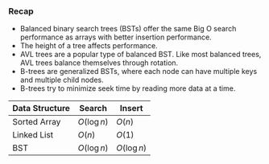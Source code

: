 ### Recap

- Balanced binary search trees (BSTs) offer the same Big O search performance as arrays with better insertion performance.
- The height of a tree affects performance.
- AVL trees are a popular type of balanced BST. Like most balanced trees, AVL trees balance themselves through rotation.
- B-trees are generalized BSTs, where each node can have multiple keys and multiple child nodes.
- B-trees try to minimize seek time by reading more data at a time.

| Data Structure | Search | Insert |
|----------------|--------|--------|
|Sorted Array | $O(\log n)$ | $O(n)$ |
|Linked List  | $O(n)$ | $O(1)$ |
|BST | $O(\log n)$ | $O(\log n)$ |